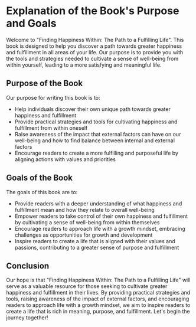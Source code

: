 Explanation of the Book's Purpose and Goals
=========================================================

Welcome to "Finding Happiness Within: The Path to a Fulfilling Life". This book is designed to help you discover a path towards greater happiness and fulfillment in all areas of your life. Our purpose is to provide you with the tools and strategies needed to cultivate a sense of well-being from within yourself, leading to a more satisfying and meaningful life.

Purpose of the Book
-------------------

Our purpose for writing this book is to:

* Help individuals discover their own unique path towards greater happiness and fulfillment
* Provide practical strategies and tools for cultivating happiness and fulfillment from within oneself
* Raise awareness of the impact that external factors can have on our well-being and how to find balance between internal and external factors
* Encourage readers to create a more fulfilling and purposeful life by aligning actions with values and priorities

Goals of the Book
-----------------

The goals of this book are to:

* Provide readers with a deeper understanding of what happiness and fulfillment mean and how they relate to overall well-being
* Empower readers to take control of their own happiness and fulfillment by cultivating a sense of well-being from within themselves
* Encourage readers to approach life with a growth mindset, embracing challenges as opportunities for growth and development
* Inspire readers to create a life that is aligned with their values and passions, contributing to a greater sense of purpose and fulfillment

Conclusion
----------

Our hope is that "Finding Happiness Within: The Path to a Fulfilling Life" will serve as a valuable resource for those seeking to cultivate greater happiness and fulfillment in their lives. By providing practical strategies and tools, raising awareness of the impact of external factors, and encouraging readers to approach life with a growth mindset, we aim to inspire readers to create a life that is rich in meaning, purpose, and fulfillment. Let's begin the journey together!
